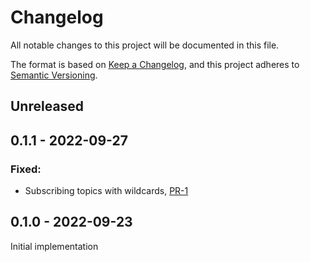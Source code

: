 # Changelog
All notable changes to this project will be documented in this file.

The format is based on [Keep a Changelog](https://keepachangelog.com/en/1.0.0/),
and this project adheres to [Semantic Versioning](https://semver.org/spec/v2.0.0.html).


## Unreleased

## 0.1.1 - 2022-09-27

### Fixed:

- Subscribing topics with wildcards, [PR-1](https://github.com/panda-official/DriftMqtt/pull/1)

## 0.1.0 - 2022-09-23

Initial implementation
